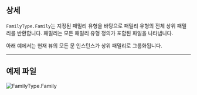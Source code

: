 ## 상세
`FamilyType.Family`는 지정된 패밀리 유형을 바탕으로 패밀리 유형의 전체 상위 패밀리를 반환합니다. 패밀리는 모든 패밀리 유형 정의가 포함된 파일을 나타냅니다.

아래 예에서는 현재 뷰의 모든 문 인스턴스가 상위 패밀리로 그룹화됩니다.
___
## 예제 파일

![FamilyType.Family](./Revit.Elements.FamilyType.Family_img.jpg)
